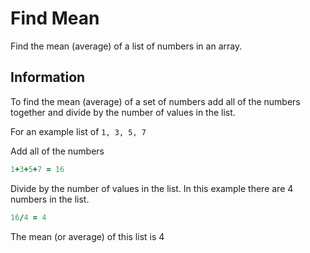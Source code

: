 # Find Mean

Find the mean (average) of a list of numbers in an array.

## Information

To find the mean (average) of a set of numbers add all of the numbers together and divide by the number of values in the list.

For an example list of `1, 3, 5, 7`

Add all of the numbers
```ruby
1+3+5+7 = 16
```
Divide by the number of values in the list. In this example there are 4 numbers in the list.
```ruby
16/4 = 4
```
The mean (or average) of this list is 4